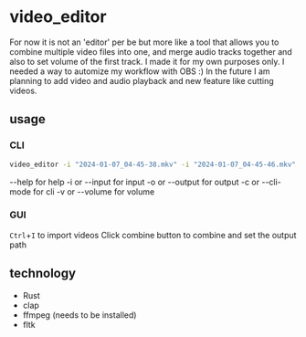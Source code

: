 # video_editor

For now it is not an 'editor' per be but more like a tool that allows you to combine multiple video files into one, and merge audio tracks together and also
to set volume of the first track. I made it for my own purposes only. I needed a way to automize my workflow with OBS :)
In the future I am planning to add video and audio playback and new feature like cutting videos.

## usage

### CLI

```bash
video_editor -i "2024-01-07_04-45-38.mkv" -i "2024-01-07_04-45-46.mkv" -o "test.mp4" -c
```

--help for help
-i or --input for input
-o or --output for output
-c or --cli-mode for cli
-v or --volume for volume

### GUI

`Ctrl`+`I` to import videos
Click combine button to combine and set the output path

## technology

- Rust
- clap
- ffmpeg (needs to be installed)
- fltk

